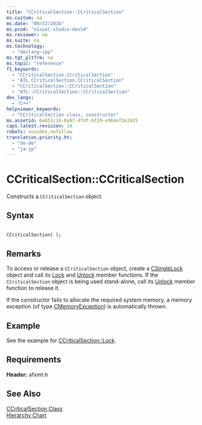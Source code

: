 ```yaml
---
title: "CCriticalSection::CCriticalSection"
ms.custom: na
ms.date: "09/22/2016"
ms.prod: "visual-studio-dev14"
ms.reviewer: na
ms.suite: na
ms.technology: 
  - "devlang-cpp"
ms.tgt_pltfrm: na
ms.topic: "reference"
f1_keywords: 
  - "CCriticalSection.CCriticalSection"
  - "ATL.CCriticalSection.CCriticalSection"
  - "CCriticalSection::CCriticalSection"
  - "ATL::CCriticalSection::CCriticalSection"
dev_langs: 
  - "C++"
helpviewer_keywords: 
  - "CCriticalSection class, constructor"
ms.assetid: 6a651c16-0a97-4fdf-bf29-e96def3e2425
caps.latest.revision: 14
robots: noindex,nofollow
translation.priority.ht: 
  - "de-de"
  - "ja-jp"
---
```

# CCriticalSection::CCriticalSection
Constructs a `CCriticalSection` object.  
  
## Syntax  
  
```  
  
CCriticalSection( );  
```  
  
## Remarks  
 To access or release a `CCriticalSection` object, create a [CSingleLock](../vs140/csinglelock-class.md) object and call its [Lock](../vs140/csinglelock--lock.md) and [Unlock](../vs140/csinglelock--unlock.md) member functions. If the `CCriticalSection` object is being used stand-alone, call its [Unlock](../vs140/ccriticalsection--unlock.md) member function to release it.  
  
 If the constructor fails to allocate the required system memory, a memory exception (of type [CMemoryException](../vs140/cmemoryexception-class.md)) is automatically thrown.  
  
## Example  
 See the example for [CCriticalSection::Lock](../vs140/ccriticalsection--lock.md).  
  
## Requirements  
 **Header:** afxmt.h  
  
## See Also  
 [CCriticalSection Class](../vs140/ccriticalsection-class.md)   
 [Hierarchy Chart](../vs140/hierarchy-chart.md)